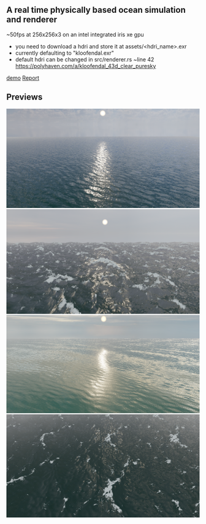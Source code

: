 ## A real time physically based ocean simulation and renderer

~50fps at 256x256x3 on an intel integrated iris xe gpu

- you need to download a hdri and store it at assets/<hdri_name>.exr
- currently defaulting to "kloofendal.exr"
- default hdri can be changed in src/renderer.rs ~line 42
https://polyhaven.com/a/kloofendal_43d_clear_puresky

[demo](./assets/demo.mp4)
[Report](paperwork.pdf)

## Previews

![calm](./assets/ocean.png)
![stormy](./assets/ocean4.png)
![tropical?](./assets/ocean5.png)
![overhead](./assets/ocean3.png)
